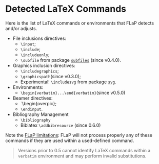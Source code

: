 # Detected LaTeX Commands

Here is the list of LaTeX commands or environments that FLaP detects
and/or adjusts.

 * File inclusions directives:
    * `\input`;
    * `\include`;
    * `\includeonly`;
    * `\subfile` from package
      [`subfiles`](https://www.ctan.org/pkg/subfiles?lang=en) (since
      v0.4.0).
 * Graphics inclusion directives:
    * `\includegraphics`;
    * `\graphicspath`(since  v0.3.0);
    * Experimental! `\includesvg` from package
      [`svg`](https://www.ctan.org/pkg/svg?lang=en).
 * Environments:
    * `\begin{verbatim}...\end{verbatim}`(since v0.5.0)
 * Beamer directives:
    * `\begin{overpic};
    * `\endinput`.
 * Bibliography Management
    * `\bibliography`
    * Biblatex `\addbibresource` (since 0.6.0)
    
Note the [FLaP limitations](caveats): FLaP will not process properly
any of these commands if they are used within a used-defined command.

> Versions prior to 0.5 cannot identify LaTeX commands within a
`verbatim` environment and may perform invalid substitutions.
